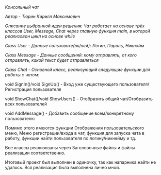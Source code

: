 *Консольный чат*

*Автор - Тюрин Кирилл Максимович*

*Описание выбранной идеи решения: Чат работает на основе трёх классов User, Message, Chat через главную функция main, в которой реализован цикл на основе while*

*Class User - Данные пользовате(ля/лей): Логин, Пароль, Никнэйм*

*Class Message - Данные сообщений: кому отправлять, от кого отправлять, какой текст будет отправляться*

*Class Chat - Основной класс, реализующий следующие функции для работы с чатом:*

void SignIn()/void SignUp() - Вход уже существующего пользователя/Регистрация пользователя

void ShowChat()/void ShowUsers() - Отобразить общий чат/Отобразить всех пользователей

void AddMessage() - Добавить сообщение всем/конкретному пользователю

Помимо этого имеются функции Отображения пользовательского меню, Меню регистрации/входа в чат, функция для запуска чата в работу, функции найти пользователя по логину/никнейму и тд.

Все классы реализованы через Заголовочные файлы и файлы реализации соответственно.

Итоговый проект был выполнен в одиночку, так как напарника найти не удалось.
Вся реализация была выполнена лично мной.
